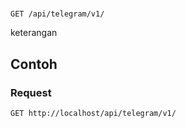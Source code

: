 # 
```http
GET /api/telegram/v1/
```
keterangan

## Contoh

### Request
```http
GET http://localhost/api/telegram/v1/
```
